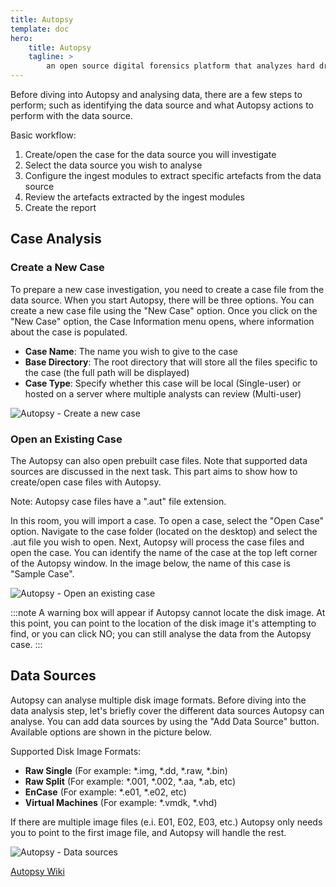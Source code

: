 ```yaml
---
title: Autopsy
template: doc
hero: 
    title: Autopsy
    tagline: > 
        an open source digital forensics platform that analyzes hard drives, smart phones, media cards, etc.
---
```


Before diving into Autopsy and analysing data, there are a few steps to perform; such as identifying the data source and what Autopsy actions to perform with the data source. 

Basic workflow:

1. Create/open the case for the data source you will investigate
2. Select the data source you wish to analyse
3. Configure the ingest modules to extract specific artefacts from the data source
4. Review the artefacts extracted by the ingest modules
5. Create the report

## Case Analysis 



### Create a New Case

To prepare a new case investigation, you need to create a case file from the data source. When you start Autopsy, there will be three options. You can create a new case file using the "New Case" option. Once you click on the "New Case" option, the Case Information menu opens, where information about the case is populated.

- **Case Name**: The name you wish to give to the case
- **Base Directory**: The root directory that will store all the files specific to the case (the full path will be displayed)
- **Case Type**: Specify whether this case will be local (Single-user) or hosted on a server where multiple analysts can review (Multi-user)

![Autopsy - Create a new case](https://tryhackme-images.s3.amazonaws.com/user-uploads/6131132af49360005df01ae3/room-content/e488c3548327c1bd78aff63060e2d2a9.png)

### Open an Existing Case

The Autopsy can also open prebuilt case files. Note that supported data sources are discussed in the next task. This part aims to show how to create/open case files with Autopsy.

Note: Autopsy case files have a ".aut" file extension.

In this room, you will import a case. To open a case, select the "Open Case" option. Navigate to the case folder (located on the desktop) and select the .aut file you wish to open. Next, Autopsy will process the case files and open the case. You can identify the name of the case at the top left corner of the Autopsy window. In the image below, the name of this case is "Sample Case". 

![Autopsy - Open an existing case](https://tryhackme-images.s3.amazonaws.com/user-uploads/6131132af49360005df01ae3/room-content/e54b49da6843e66582b797a8a3553723.png)


:::note
A warning box will appear if Autopsy cannot locate the disk image. At this point, you can point to the location of the disk image it's attempting to find, or you can click NO; you can still analyse the data from the Autopsy case.
:::

## Data Sources

Autopsy can analyse multiple disk image formats. Before diving into the data analysis step, let's briefly cover the different data sources Autopsy can analyse. You can add data sources by using the "Add Data Source" button. Available options are shown in the picture below.

Supported Disk Image Formats:
- **Raw Single** (For example: *.img, *.dd, *.raw, *.bin)
- **Raw Split** (For example: *.001, *.002, *.aa, *.ab, etc)
- **EnCase** (For example: *.e01, *.e02, etc)
- **Virtual Machines** (For example: *.vmdk, *.vhd)

If there are multiple image files (e.i. E01, E02, E03, etc.) Autopsy only needs you to point to the first image file, and Autopsy will handle the rest.  

![Autopsy - Data sources](https://tryhackme-images.s3.amazonaws.com/user-uploads/6131132af49360005df01ae3/room-content/c75224413dfb9884adbdc8c5a778383d.png)


[Autopsy Wiki](https://www.aldeid.com/wiki/Autopsy)